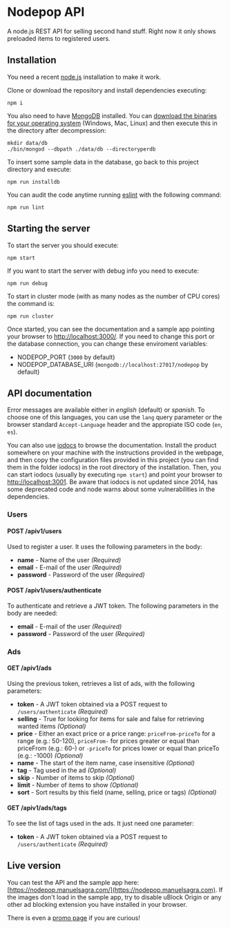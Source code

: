# Nodepop API

A node.js REST API for selling second hand stuff. Right now it only shows preloaded items to registered users.

## Installation

You need a recent [node.js](https://nodejs.org/) installation to make it work. 

Clone or download the repository and install dependencies executing:

```shell
npm i
```

You also need to have [MongoDB](https://www.mongodb.com/) installed. You can [download the binaries for your operating system](https://www.mongodb.com/download-center?jmp=homepage#community) (Windows, Mac, Linux) and then execute this in the directory after decompression:

```shell
mkdir data/db
./bin/mongod --dbpath ./data/db --directoryperdb
```

To insert some sample data in the database, go back to this project directory and execute:

```shell
npm run installdb
```

You can audit the code anytime running [eslint](https://eslint.org/) with the following command:

```shell
npm run lint
```

## Starting the server

To start the server you should execute:

```shell
npm start
```

If you want to start the server with debug info you need to execute:

```shell
npm run debug
```

To start in cluster mode (with as many nodes as the number of CPU cores) the command is:

```shell
npm run cluster
```

Once started, you can see the documentation and a sample app pointing your browser to [http://localhost:3000/](http://localhost:3000/). If you need to change this port or the database connection, you can change these enviroment variables:

* NODEPOP_PORT (`3000` by default)
* NODEPOP_DATABASE_URI (`mongodb://localhost:27017/nodepop` by default)

## API documentation

Error messages are available either in *english* (default) or *spanish*. To choose one of this languages, you can use the `lang` query parameter or the browser standard `Accept-Language` header and the appropiate ISO code (`en`, `es`).

You can also use [iodocs](https://github.com/mashery/iodocs) to browse the documentation. Install the product somewhere on your machine with the instructions provided in the webpage, and then copy the configuration files provided in this project (you can find them in the folder iodocs) in the root directory of the installation. Then, you can start iodocs (usually by executing `npm start`) and point your browser to [http://localhost:3001](http://localhost:3001). Be aware that iodocs is not updated since 2014, has some deprecated code and node warns about some vulnerabilities in the dependencies.

### Users

#### POST /apiv1/users

Used to register a user. It uses the following parameters in the body:

* **name** - Name of the user *(Required)*
* **email** - E-mail of the user *(Required)*
* **password** - Password of the user *(Required)*

#### POST /apiv1/users/authenticate

To authenticate and retrieve a JWT token. The following parameters in the body are needed:

* **email** - E-mail of the user *(Required)*
* **password** - Password of the user *(Required)*

### Ads

#### GET /apiv1/ads

Using the previous token, retrieves a list of ads, with the following parameters:

* **token** - A JWT token obtained via a POST request to `/users/authenticate` *(Required)*
* **selling** - True for looking for items for sale and false for retrieving wanted items *(Optional)*
* **price** - Either an exact price or a price range: `priceFrom-priceTo` for a range (e.g.: 50-120), `priceFrom-` for prices greater or equal than priceFrom (e.g.: 60-) or `-priceTo` for prices lower or equal than priceTo (e.g.: -1000) *(Optional)*
* **name** - The start of the item name, case insensitive *(Optional)*
* **tag** - Tag used in the ad *(Optional)*
* **skip** - Number of items to skip *(Optional)*
* **limit** - Number of items to show *(Optional)*
* **sort** - Sort results by this field (name, selling, price or tags) *(Optional)*

#### GET /apiv1/ads/tags

To see the list of tags used in the ads. It just need one parameter:

* **token** - A JWT token obtained via a POST request to `/users/authenticate` *(Required)*

## Live version

You can test the API and the sample app here: [https://nodepop.manuelsagra.com/](https://nodepop.manuelsagra.com). If the images don't load in the sample app, try to disable uBlock Origin or any other ad blocking extension you have installed in your browser.

There is even a [promo page](http://5.56.62.240/) if you are curious!